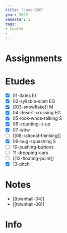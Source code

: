 ```yaml
---
title: "cosc-326"
year: 2023
semester: 1
tags: 
- course
- 
---
```

# Assignments

# Etudes
- [x] 01-dates EI
- [x] 02-syllable-slam EG
- [x] [[03-snowflake]] M
- [x] 04-desert-crossing EG
- [x] 05-look-whos-talking	S
- [x] 06-counting-it-up
- [x] 07-witw
- [ ] [[08-rational-thinking]]
- [x] 09-bug-squashing S
- [ ] 10-pushing-buttons
- [ ] 11-dropping-cars
- [ ] [[12-floating-point]]
- [x] 13-pitch

# Notes
- [[townhall-04]]
- [[townhall-08]]

# Info

